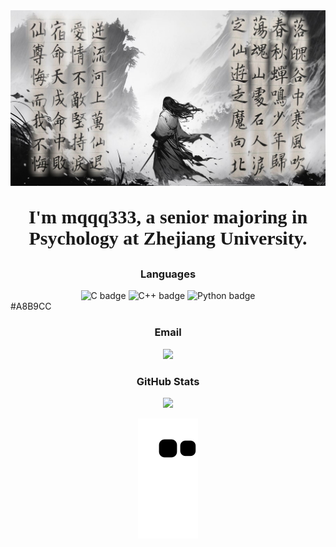 <div align="center"> <img src="https://github.com/mqqq333/Images/blob/3c0356dae72b6fc3d0eac6de7d3455227d010f93/blob/main/banner.jfif" /> </div>
<p>
</p>
<p
  align="center"
  style="
    font-family: 'Edwardian Script ITC', cursive;
    font-size: 30px;
    font-weight: bold;
  "
>
  I'm mqqq333, a senior majoring in Psychology at Zhejiang University.
</p>
<h3 align="center">Languages</h3>

<div align="center">
  <div style="display: inline-block;">
    <img src="https://img.shields.io/badge/-C-A8B9CC?style=for-the-badge&logo=c&logoColor=white" alt="C badge">
  </div>

  <div style="display: inline-block;">
    <img src="https://img.shields.io/badge/-C++-00599C?style=for-the-badge&logo=cplusplus&logoColor=white" alt="C++ badge">
  </div>
  
  <div style="display: inline-block;">
    <img src="https://img.shields.io/badge/-Python-3776AB?style=for-the-badge&logo=python&logoColor=white" alt="Python badge">
  </div>
</div>
#A8B9CC



<h3 align="center">Email</h3>
<div align="center">


  [![](https://img.shields.io/badge/-GMail-EA4335?style=for-the-badge&logo=gmail&logoColor=white)](mailto:maqi316101@gmail.com)

</div>
<h3 align="center">GitHub Stats</h3>
<div align="center"> <img src="https://github-readme-stats.vercel.app/api?username=mqqq333" /> </div>

<div align="center">

![](https://raw.githubusercontent.com/mqqq333/mqqq333/main/assets/github-contribution-grid-snake.svg)

</div>
